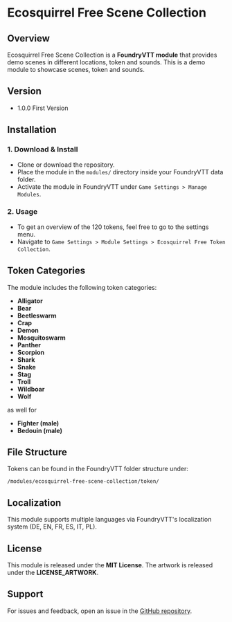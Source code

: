 # Ecosquirrel Free Scene Collection  

## Overview  

Ecosquirrel Free Scene Collection is a **FoundryVTT module** that provides demo scenes in different locations, token and sounds. This is a demo module to showcase scenes, token and sounds.  

## Version

- 1.0.0 First Version
  
## Installation  

### 1. Download & Install  

- Clone or download the repository.  
- Place the module in the `modules/` directory inside your FoundryVTT data folder.  
- Activate the module in FoundryVTT under `Game Settings > Manage Modules`.  

### 2. Usage  

- To get an overview of the 120 tokens, feel free to go to the settings menu.  
- Navigate to `Game Settings > Module Settings > Ecosquirrel Free Token Collection`.  

## Token Categories  

The module includes the following token categories:  

- **Alligator**  
- **Bear**  
- **Beetleswarm**
- **Crap**
- **Demon**
- **Mosquitoswarm**
- **Panther**
- **Scorpion**
- **Shark**
- **Snake**
- **Stag**
- **Troll**
- **Wildboar**
- **Wolf**

as well for 
- **Fighter (male)**
- **Bedouin (male)**
  

## File Structure  

Tokens can be found in the FoundryVTT folder structure under:  

```
/modules/ecosquirrel-free-scene-collection/token/
```

## Localization  

This module supports multiple languages via FoundryVTT's localization system (DE, EN, FR, ES, IT, PL).  

## License  

This module is released under the **MIT License**. The artwork is released under the **LICENSE_ARTWORK**.  

## Support  

For issues and feedback, open an issue in the [GitHub repository](https://github.com/your-repo/ecosquirrel-free-token-collection).  

